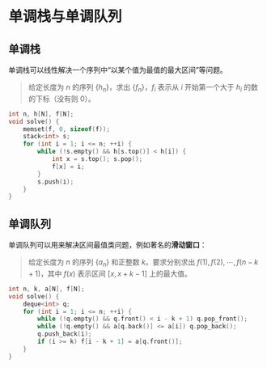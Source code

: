 # 单调栈与单调队列

## 单调栈

单调栈可以线性解决一个序列中“以某个值为最值的最大区间”等问题。

> 给定长度为 $n$ 的序列 $\{h_n\}$，求出 $\{f_n\}$，$f_i$ 表示从 $i$ 开始第一个大于 $h_i$ 的数的下标（没有则 0）。

```cpp
int n, h[N], f[N];
void solve() {
    memset(f, 0, sizeof(f));
    stack<int> s;
    for (int i = 1; i <= n; ++i) {
        while (!s.empty() && h[s.top()] < h[i]) {
            int x = s.top(); s.pop();
            f[x] = i;
        }
        s.push(i);
    }
}
```



## 单调队列

单调队列可以用来解决区间最值类问题，例如著名的**滑动窗口**：

> 给定长度为 $n$ 的序列 $\{a_n\}$ 和正整数 $k$。要求分别求出 $f(1),f(2),\cdots,f(n-k+1)$，其中 $f(x)$ 表示区间 $[x,x+k-1]$ 上的最大值。

```cpp
int n, k, a[N], f[N];
void solve() {
    deque<int> q;
    for (int i = 1; i <= n; ++i) {
        while (!q.empty() && q.front() < i - k + 1) q.pop_front();
        while (!q.empty() && a[q.back()] <= a[i]) q.pop_back();
        q.push_back(i);
        if (i >= k) f[i - k + 1] = a[q.front()];
    }
}
```

